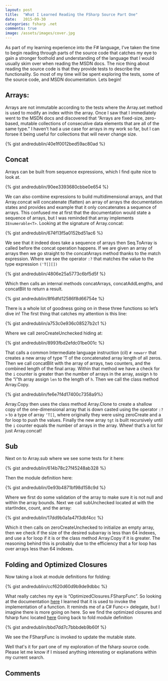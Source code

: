 ```yaml
---
layout: post
title:  "What I Learned Reading the FSharp Source Part One"
date:   2015-09-30
categories: fsharp .net
comments: true
image: /assets/images/cover.jpg
---
```

As part of my learning experience into the F# language, I’ve taken the time to begin reading through parts of the source code that catches my eye to gain a stronger foothold and understanding of the language that I would usually skim over when reading the MSDN docs.  The nice thing about reading the source code is that they provide tests to describe the functionality.  So most of my time will be spent exploring the tests, some of the source code, and MSDN documentation. Lets begin!

## Arrays:
Arrays are not immutable according to the tests where the Array.set method is used to modify an index within the array.  Once I saw that I immediately went to the MSDN docs and discovered that “Arrays are fixed-size, zero-based, mutable collections of consecutive data elements that are all of the same type.”  I haven’t had a use case for arrays in my work so far, but I can forsee it being useful for collections that will never change size.

{% gist andredublin/40e1f0012bed59ac80ad %} 

## Concat
Arrays can be built from sequence expressions, which I find quite nice to look at. 

{% gist andredublin/90ee3393680cbbe0e654 %} 

We can also combine expressions to build multidimensional arrays, and that Array.concat will concatenate (flatten) an array of arrays the documentation states and provides and example that it only concatenates a sequence of arrays. This confused me at first that the documentation would state a sequence of arrays, but I was reminded that array implements ```IEnumerable<T>```. Looking at the signature of Array.concat:

{% gist andredublin/674f13f5a0152bd51ac6 %} 

We see that it indeed does take a sequence of arrays then Seq.ToArray is called before the concat operation happens.  If we are given an array of arrays then we go straight to the concatArrays method thanks to the match expression.  Where we see the operator ```:?``` that matches the value to the type expression ```('T[][])```

{% gist andredublin/4806e25a5773c6bf5d5f %}
 
Which then calls an internal methods concatArrays, concatAddLengths, and concatBlit to return a result. 

{% gist andredublin/8f6dfd12586f8d66754e %}
 

There is a whole lot of goodness going on in these three functions so let’s dive in!  The first thing that catches my attention is this line: 

{% gist andredublin/a753c0e936c08527b2c1 %}

Where we call zeroCreateUnchecked hiding at:

{% gist andredublin/8993fbd2efdc01be001c %} 

That calls a common Intermediate language instruction (cil) ```# newarr``` that creates a new array of type ‘T of the concatenated array length of all zeros.  Then we call concatBlit with the array of arrays, two counters, and the combined length of the final array.  Within that method we have a check for the ```i``` counter is greater than the number of arrays in the array, assign ```h``` to the “i”th array assign ```len``` to the length of ```h```. Then we call the class method Array.Copy.

{% gist andredublin/fe6e7f4d17400c7358a9%}

Array.Copy then uses the class method Array.Clone to create a shallow copy of the one-dimensional array that is down casted using the operator ```:?>``` to a type of array ```‘T[]```, where originally they were using zeroCreate and a for loop to push the values. Finally the new array ```tgt``` is built recursively until the ```i``` counter equals the number of arrays in the array. Whew! that’s a lot for just Array.concat!

## Sub
Next on to Array.sub where we see some tests for it here:

{% gist andredublin/614b78c27f45248ab328 %}

 Then the module definition here: 

{% gist andredublin/0e93b4871bf98d158c9d %}

Where we first do some validation of the array to make sure it is not null and within the array bounds.  Next we call subUnchecked located at with the startIndex, count, and the array:

 {% gist andredublin/17dd9b0a1a47f3dbf4cc %}

Which it then calls on zeroCreateUnchecked to initialize an empty array, then we check if the size of the desired subarray is less than 64 indexes, and use a for loop if it is or the class method Array.Copy if it is greater.  The reasoning behind this is probably due to the efficiency that a for loop has over arrays less than 64 indexes.

## Folding and Optimized Closures
Now taking a look at module definitions for folding:

{% gist andredublin/ccf620d60d9b9de9dbbc %} 

What really catches my eye is “OptimizedClosures.FSharpFunc”.  So looking at the documentation [here](https://msdn.microsoft.com/en-us/library/ee340450.aspx) I learned that it is used to invoke the implementation of a function.  It reminds me of a C# Func<> delegate, but I imagine there is more going on here.  So we find the optimized closures and fsharp func located [here](https://github.com/andredublin/visualfsharp/blob/0f514efe25899ba59778b5bb522e2724aec44a3d/src/fsharp/FSharp.Core/prim-types.fs#L3236-L3391)
Going back to fold module definition 

{% gist andredublin/bbd7dd7c7bbbdeb9b60f %}

We see the FSharpFunc is invoked to update the mutable state.

Well that's it for part one of my exploration of the fsharp source code.  Please let me know if I missed anything interesting or explanations within my current search.

## Comments
